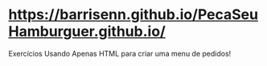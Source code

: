 # https://barrisenn.github.io/PecaSeuHamburguer.github.io/
Exercícios Usando Apenas HTML para criar uma menu de pedidos!
